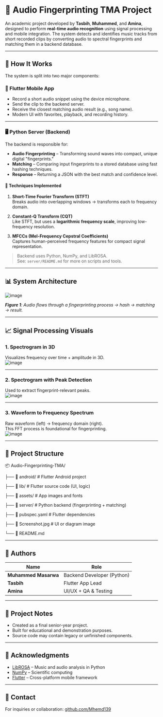 # 🎵 Audio Fingerprinting TMA Project

An academic project developed by **Tasbih**, **Muhammed**, and **Amina**, designed to perform **real-time audio recognition** using signal processing and mobile integration. The system detects and identifies music tracks from short recorded clips by converting audio to spectral fingerprints and matching them in a backend database.

---

## 🧠 How It Works

The system is split into two major components:

### 📱 Flutter Mobile App
- Record a short audio snippet using the device microphone.
- Send the clip to the backend server.
- Receive the closest matching audio result (e.g., song name).
- Modern UI with favorites, playback, and recording history.

---

### 🖥️ Python Server (Backend)

The backend is responsible for:
- **Audio Fingerprinting** – Transforming sound waves into compact, unique digital "fingerprints."
- **Matching** – Comparing input fingerprints to a stored database using fast hashing techniques.
- **Response** – Returning a JSON with the best match and confidence level.

#### 🔬 Techniques Implemented

1. **Short-Time Fourier Transform (STFT)**  
   Breaks audio into overlapping windows → transforms each to frequency domain.

2. **Constant-Q Transform (CQT)**  
   Like STFT, but uses a **logarithmic frequency scale**, improving low-frequency resolution.

3. **MFCCs (Mel-Frequency Cepstral Coefficients)**  
   Captures human-perceived frequency features for compact signal representation.

> Backend uses Python, NumPy, and LibROSA.  
> See: `server/README.md` for more on scripts and tools.

---

## 📊 System Architecture

![image](https://github.com/user-attachments/assets/8766efa9-a0ce-4971-98a7-ce768fabe198)


_**Figure 1**: Audio flows through a fingerprinting process → hash → matching → result._

---

## 📈 Signal Processing Visuals

### 1. Spectrogram in 3D  
Visualizes frequency over time + amplitude in 3D.  
![image](https://github.com/user-attachments/assets/434e85da-0f8c-408c-a143-de1daf1acd41)


---

### 2. Spectrogram with Peak Detection  
Used to extract fingerprint-relevant peaks.  
![image](https://github.com/user-attachments/assets/40e71284-cb8b-437f-8a81-8aa729e08287)


---

### 3. Waveform to Frequency Spectrum  
Raw waveform (left) → frequency domain (right).  
This FFT process is foundational for fingerprinting.  
![image](https://github.com/user-attachments/assets/8f5a4d45-f770-463a-ae33-614ae7f4b8e1)


---

## 📁 Project Structure
📦 Audio-Fingerprinting-TMA/

├── 📁 android/ # Flutter Android project

├── 📁 lib/ # Flutter source code (UI, logic)

├── 📁 assets/ # App images and fonts

├── 📁 server/ # Python backend (fingerprinting + matching)

├── 📄 pubspec.yaml # Flutter dependencies

├── 📸 Screenshot.jpg # UI or diagram image

└── 📄 README.md 









---

## 👥 Authors

| Name               | Role                     |
|--------------------|--------------------------|
| **Muhammed Masarwa** | Backend Developer (Python) |
| **Tasbih**           | Flutter App Lead           |
| **Amina**            | UI/UX + QA & Testing       |

---

## 📌 Project Notes

- Created as a final senior-year project.
- Built for educational and demonstration purposes.
- Source code may contain legacy or unfinished components.

---

## 🔗 Acknowledgments

- [LibROSA](https://librosa.org/) – Music and audio analysis in Python  
- [NumPy](https://numpy.org/) – Scientific computing  
- [Flutter](https://flutter.dev/) – Cross-platform mobile framework

---

## 📨 Contact

For inquiries or collaboration: [github.com/Mhemd139](https://github.com/Mhemd139)

